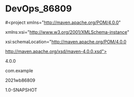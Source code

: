 # DevOps_86809
#<project xmlns="http://maven.apache.org/POM/4.0.0"
 
xmlns:xsi="http://www.w3.org/2001/XMLSchema-instance"
 
xsi:schemaLocation="http://maven.apache.org/POM/4.0.0
 
http://maven.apache.org/xsd/maven-4.0.0.xsd">
 
<modelVersion>4.0.0</modelVersion>
 
<groupId>com.example</groupId>
 
<artifactId>2021wb86809</artifactId>
 
<version>1.0-SNAPSHOT</version>
 
</project>
